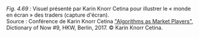 *Fig. 4.69 :* Visuel présenté par Karin Knorr Cetina pour illustrer le « monde en écran » des traders (capture d'écran).  
Source : Conférence de Karin Knorr Cetina ["Algorithms as Market Players"](https://www.youtube.com/watch?v=YdEzbidxjtM), Dictionary of Now #9, HKW, Berlin, 2017. © Karin Knorr Cetina.